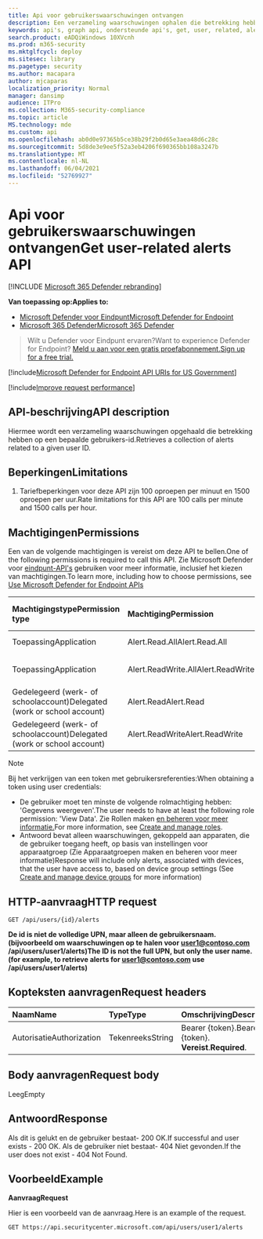 ```yaml
---
title: Api voor gebruikerswaarschuwingen ontvangen
description: Een verzameling waarschuwingen ophalen die betrekking hebben op een bepaalde gebruikers-id met Microsoft Defender voor Eindpunt.
keywords: api's, graph api, ondersteunde api's, get, user, related, alerts
search.product: eADQiWindows 10XVcnh
ms.prod: m365-security
ms.mktglfcycl: deploy
ms.sitesec: library
ms.pagetype: security
ms.author: macapara
author: mjcaparas
localization_priority: Normal
manager: dansimp
audience: ITPro
ms.collection: M365-security-compliance
ms.topic: article
MS.technology: mde
ms.custom: api
ms.openlocfilehash: ab0d0e97365b5ce38b29f2b0d65e3aea48d6c28c
ms.sourcegitcommit: 5d8de3e9ee5f52a3eb4206f690365bb108a3247b
ms.translationtype: MT
ms.contentlocale: nl-NL
ms.lasthandoff: 06/04/2021
ms.locfileid: "52769927"
---
```

# <a name="get-user-related-alerts-api"></a><span data-ttu-id="36dda-104">Api voor gebruikerswaarschuwingen ontvangen</span><span class="sxs-lookup"><span data-stu-id="36dda-104">Get user-related alerts API</span></span>

[!INCLUDE [Microsoft 365 Defender rebranding](../../includes/microsoft-defender.md)]

<span data-ttu-id="36dda-105">**Van toepassing op:**</span><span class="sxs-lookup"><span data-stu-id="36dda-105">**Applies to:**</span></span>
- [<span data-ttu-id="36dda-106">Microsoft Defender voor Eindpunt</span><span class="sxs-lookup"><span data-stu-id="36dda-106">Microsoft Defender for Endpoint</span></span>](https://go.microsoft.com/fwlink/p/?linkid=2154037)
- [<span data-ttu-id="36dda-107">Microsoft 365 Defender</span><span class="sxs-lookup"><span data-stu-id="36dda-107">Microsoft 365 Defender</span></span>](https://go.microsoft.com/fwlink/?linkid=2118804)

> <span data-ttu-id="36dda-108">Wilt u Defender voor Eindpunt ervaren?</span><span class="sxs-lookup"><span data-stu-id="36dda-108">Want to experience Defender for Endpoint?</span></span> [<span data-ttu-id="36dda-109">Meld u aan voor een gratis proefabonnement.</span><span class="sxs-lookup"><span data-stu-id="36dda-109">Sign up for a free trial.</span></span>](https://www.microsoft.com/microsoft-365/windows/microsoft-defender-atp?ocid=docs-wdatp-exposedapis-abovefoldlink) 


[!include[Microsoft Defender for Endpoint API URIs for US Government](../../includes/microsoft-defender-api-usgov.md)]

[!include[Improve request performance](../../includes/improve-request-performance.md)]

## <a name="api-description"></a><span data-ttu-id="36dda-110">API-beschrijving</span><span class="sxs-lookup"><span data-stu-id="36dda-110">API description</span></span>
<span data-ttu-id="36dda-111">Hiermee wordt een verzameling waarschuwingen opgehaald die betrekking hebben op een bepaalde gebruikers-id.</span><span class="sxs-lookup"><span data-stu-id="36dda-111">Retrieves a collection of alerts related to a given user ID.</span></span>


## <a name="limitations"></a><span data-ttu-id="36dda-112">Beperkingen</span><span class="sxs-lookup"><span data-stu-id="36dda-112">Limitations</span></span>
1. <span data-ttu-id="36dda-113">Tariefbeperkingen voor deze API zijn 100 oproepen per minuut en 1500 oproepen per uur.</span><span class="sxs-lookup"><span data-stu-id="36dda-113">Rate limitations for this API are 100 calls per minute and 1500 calls per hour.</span></span>


## <a name="permissions"></a><span data-ttu-id="36dda-114">Machtigingen</span><span class="sxs-lookup"><span data-stu-id="36dda-114">Permissions</span></span>
<span data-ttu-id="36dda-115">Een van de volgende machtigingen is vereist om deze API te bellen.</span><span class="sxs-lookup"><span data-stu-id="36dda-115">One of the following permissions is required to call this API.</span></span> <span data-ttu-id="36dda-116">Zie Microsoft Defender voor [eindpunt-API's](apis-intro.md) gebruiken voor meer informatie, inclusief het kiezen van machtigingen.</span><span class="sxs-lookup"><span data-stu-id="36dda-116">To learn more, including how to choose permissions, see [Use Microsoft Defender for Endpoint APIs](apis-intro.md)</span></span>

<span data-ttu-id="36dda-117">Machtigingstype</span><span class="sxs-lookup"><span data-stu-id="36dda-117">Permission type</span></span> |   <span data-ttu-id="36dda-118">Machtiging</span><span class="sxs-lookup"><span data-stu-id="36dda-118">Permission</span></span>  |   <span data-ttu-id="36dda-119">Weergavenaam machtiging</span><span class="sxs-lookup"><span data-stu-id="36dda-119">Permission display name</span></span>
:---|:---|:---
<span data-ttu-id="36dda-120">Toepassing</span><span class="sxs-lookup"><span data-stu-id="36dda-120">Application</span></span> |   <span data-ttu-id="36dda-121">Alert.Read.All</span><span class="sxs-lookup"><span data-stu-id="36dda-121">Alert.Read.All</span></span> |    <span data-ttu-id="36dda-122">'Alle waarschuwingen lezen'</span><span class="sxs-lookup"><span data-stu-id="36dda-122">'Read all alerts'</span></span>
<span data-ttu-id="36dda-123">Toepassing</span><span class="sxs-lookup"><span data-stu-id="36dda-123">Application</span></span> |   <span data-ttu-id="36dda-124">Alert.ReadWrite.All</span><span class="sxs-lookup"><span data-stu-id="36dda-124">Alert.ReadWrite.All</span></span> |   <span data-ttu-id="36dda-125">'Alle waarschuwingen lezen en schrijven'</span><span class="sxs-lookup"><span data-stu-id="36dda-125">'Read and write all alerts'</span></span>
<span data-ttu-id="36dda-126">Gedelegeerd (werk- of schoolaccount)</span><span class="sxs-lookup"><span data-stu-id="36dda-126">Delegated (work or school account)</span></span> | <span data-ttu-id="36dda-127">Alert.Read</span><span class="sxs-lookup"><span data-stu-id="36dda-127">Alert.Read</span></span> | <span data-ttu-id="36dda-128">'Leeswaarschuwingen'</span><span class="sxs-lookup"><span data-stu-id="36dda-128">'Read alerts'</span></span>
<span data-ttu-id="36dda-129">Gedelegeerd (werk- of schoolaccount)</span><span class="sxs-lookup"><span data-stu-id="36dda-129">Delegated (work or school account)</span></span> | <span data-ttu-id="36dda-130">Alert.ReadWrite</span><span class="sxs-lookup"><span data-stu-id="36dda-130">Alert.ReadWrite</span></span> | <span data-ttu-id="36dda-131">'Waarschuwingen lezen en schrijven'</span><span class="sxs-lookup"><span data-stu-id="36dda-131">'Read and write alerts'</span></span>

>[!Note]
> <span data-ttu-id="36dda-132">Bij het verkrijgen van een token met gebruikersreferenties:</span><span class="sxs-lookup"><span data-stu-id="36dda-132">When obtaining a token using user credentials:</span></span>
>- <span data-ttu-id="36dda-133">De gebruiker moet ten minste de volgende rolmachtiging hebben: 'Gegevens weergeven'.</span><span class="sxs-lookup"><span data-stu-id="36dda-133">The user needs to have at least the following role permission: 'View Data'.</span></span> <span data-ttu-id="36dda-134">Zie Rollen maken [en beheren voor meer informatie.](user-roles.md)</span><span class="sxs-lookup"><span data-stu-id="36dda-134">For more information, see [Create and manage roles](user-roles.md).</span></span>
>- <span data-ttu-id="36dda-135">Antwoord bevat alleen waarschuwingen, gekoppeld aan apparaten, die de gebruiker toegang [](machine-groups.md) heeft, op basis van instellingen voor apparaatgroep (Zie Apparaatgroepen maken en beheren voor meer informatie)</span><span class="sxs-lookup"><span data-stu-id="36dda-135">Response will include only alerts, associated with devices, that the user have access to, based on device group settings (See [Create and manage device groups](machine-groups.md) for more information)</span></span>

## <a name="http-request"></a><span data-ttu-id="36dda-136">HTTP-aanvraag</span><span class="sxs-lookup"><span data-stu-id="36dda-136">HTTP request</span></span>
```
GET /api/users/{id}/alerts
```

<span data-ttu-id="36dda-137">**De id is niet de volledige UPN, maar alleen de gebruikersnaam. (bijvoorbeeld om waarschuwingen op te halen voor user1@contoso.com /api/users/user1/alerts)**</span><span class="sxs-lookup"><span data-stu-id="36dda-137">**The ID is not the full UPN, but only the user name. (for example, to retrieve alerts for user1@contoso.com use /api/users/user1/alerts)**</span></span>

## <a name="request-headers"></a><span data-ttu-id="36dda-138">Kopteksten aanvragen</span><span class="sxs-lookup"><span data-stu-id="36dda-138">Request headers</span></span>

<span data-ttu-id="36dda-139">Naam</span><span class="sxs-lookup"><span data-stu-id="36dda-139">Name</span></span> | <span data-ttu-id="36dda-140">Type</span><span class="sxs-lookup"><span data-stu-id="36dda-140">Type</span></span> | <span data-ttu-id="36dda-141">Omschrijving</span><span class="sxs-lookup"><span data-stu-id="36dda-141">Description</span></span>
:---|:---|:---
<span data-ttu-id="36dda-142">Autorisatie</span><span class="sxs-lookup"><span data-stu-id="36dda-142">Authorization</span></span> | <span data-ttu-id="36dda-143">Tekenreeks</span><span class="sxs-lookup"><span data-stu-id="36dda-143">String</span></span> | <span data-ttu-id="36dda-144">Bearer {token}.</span><span class="sxs-lookup"><span data-stu-id="36dda-144">Bearer {token}.</span></span> <span data-ttu-id="36dda-145">**Vereist**.</span><span class="sxs-lookup"><span data-stu-id="36dda-145">**Required**.</span></span>


## <a name="request-body"></a><span data-ttu-id="36dda-146">Body aanvragen</span><span class="sxs-lookup"><span data-stu-id="36dda-146">Request body</span></span>
<span data-ttu-id="36dda-147">Leeg</span><span class="sxs-lookup"><span data-stu-id="36dda-147">Empty</span></span>

## <a name="response"></a><span data-ttu-id="36dda-148">Antwoord</span><span class="sxs-lookup"><span data-stu-id="36dda-148">Response</span></span>
<span data-ttu-id="36dda-149">Als dit is gelukt en de gebruiker bestaat- 200 OK.</span><span class="sxs-lookup"><span data-stu-id="36dda-149">If successful and user exists - 200 OK.</span></span> <span data-ttu-id="36dda-150">Als de gebruiker niet bestaat- 404 Niet gevonden.</span><span class="sxs-lookup"><span data-stu-id="36dda-150">If the user does not exist - 404 Not Found.</span></span> 


## <a name="example"></a><span data-ttu-id="36dda-151">Voorbeeld</span><span class="sxs-lookup"><span data-stu-id="36dda-151">Example</span></span>

<span data-ttu-id="36dda-152">**Aanvraag**</span><span class="sxs-lookup"><span data-stu-id="36dda-152">**Request**</span></span>

<span data-ttu-id="36dda-153">Hier is een voorbeeld van de aanvraag.</span><span class="sxs-lookup"><span data-stu-id="36dda-153">Here is an example of the request.</span></span>

```http
GET https://api.securitycenter.microsoft.com/api/users/user1/alerts
```
